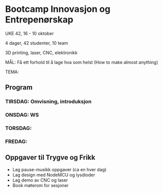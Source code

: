 # Bootcamp Innovasjon og Entrepenørskap 
UKE 42, 16 - 10 oktober

4 dager, 42 studenter, 10 team 

3D printing, laser, CNC, elektronikk

MÅL: Få ett forhold til å lage hva som helst (How to make almost anything)

TEMA: 


## Program 
### TIRSDAG: Omvisning, introduksjon 

### ONSDAG: WS

### TORSDAG: 

### FREDAG: 


## Oppgaver til Trygve og Frikk

- Lag pause-musikk oppgaver (ca en hver dag) 
- Lag design med NodeMCU og lysdioder
- Lag demo av CNC og laser 
- Book møterom for sesjoner 
